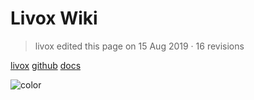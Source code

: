 # Livox Wiki

> livox edited this page on 15 Aug 2019 · 16 revisions


[livox](https://www.livoxtech.com/)
[github](https://github.com/Livox-SDK/Livox-SDK)
[docs](#livox-sdk)

![color](#f0f0f0)